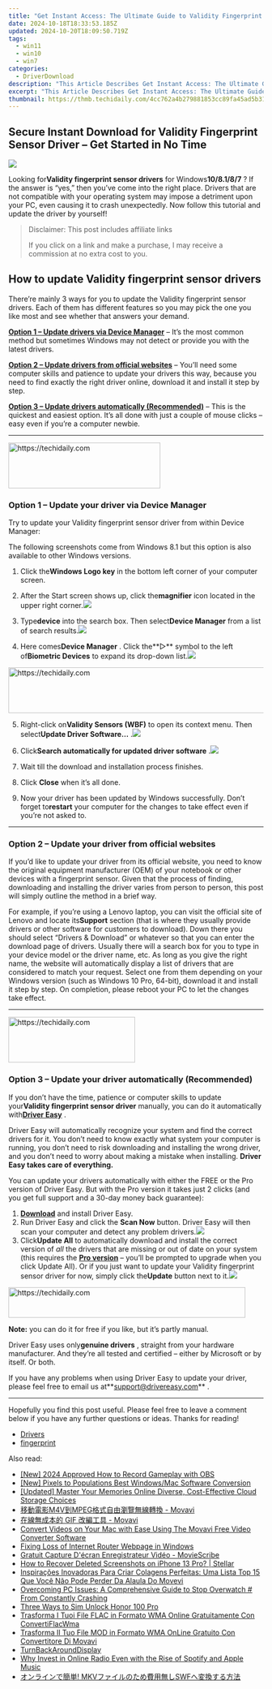 ```yaml
---
title: "Get Instant Access: The Ultimate Guide to Validity Fingerprint Scanner Drivers"
date: 2024-10-18T18:33:53.185Z
updated: 2024-10-20T18:09:50.719Z
tags:
  - win11
  - win10
  - win7
categories:
  - DriverDownload
description: "This Article Describes Get Instant Access: The Ultimate Guide to Validity Fingerprint Scanner Drivers"
excerpt: "This Article Describes Get Instant Access: The Ultimate Guide to Validity Fingerprint Scanner Drivers"
thumbnail: https://thmb.techidaily.com/4cc762a4b279881853cc89fa45ad5b311a699fba43bbccdd544fcfb9e3bcdf69.jpg
---
```


## Secure Instant Download for Validity Fingerprint Sensor Driver – Get Started in No Time

![](https://images.drivereasy.com/wp-content/uploads/2019/05/image-1097.png)

 Looking for**Validity fingerprint sensor drivers** for Windows**10/8.1/8/7** ? If the answer is “yes,” then you’ve come into the right place. Drivers that are not compatible with your operating system may impose a detriment upon your PC, even causing it to crash unexpectedly. Now follow this tutorial and update the driver by yourself!

>  Disclaimer: This post includes affiliate links
>
>  If you click on a link and make a purchase, I may receive a commission at no extra cost to you.
>

## How to update Validity fingerprint sensor drivers

 There’re mainly 3 ways for you to update the Validity fingerprint sensor drivers. Each of them has different features so you may pick the one you like most and see whether that answers your demand.

**[Option 1 – Update drivers via Device Manager](https://tools.techidaily.com/drivereasy/download/)**  – It’s the most common method but sometimes Windows may not detect or provide you with the latest drivers.

**[Option 2 – Update drivers from official websites](https://tools.techidaily.com/drivereasy/download/)**  – You’ll need some computer skills and patience to update your drivers this way, because you need to find exactly the right driver online, download it and install it step by step.

**[Option 3 – Update drivers automatically (Recommended)](https://tools.techidaily.com/drivereasy/download/)** [](https://tools.techidaily.com/drivereasy/download/) – This is the quickest and easiest option. It’s all done with just a couple of mouse clicks – easy even if you’re a computer newbie.

---

<!-- affiliate ads begin -->
<a href="https://aligracehair.sjv.io/c/5597632/1972665/19272" target="_top" id="1972665">
  <img src="//a.impactradius-go.com/display-ad/19272-1972665" border="0" alt="https://techidaily.com" width="300" height="90"/>
</a>
<img height="0" width="0" src="https://aligracehair.sjv.io/i/5597632/1972665/19272" style="position:absolute;visibility:hidden;" border="0" />
<!-- affiliate ads end -->

### **Option 1 – Update your driver via Device Manager**

 Try to update your Validity fingerprint sensor driver from within Device Manager:

 The following screenshots come from Windows 8.1 but this option is also available to other Windows versions.

1. Click the**Windows Logo key** in the bottom left corner of your computer screen.
2. After the Start screen shows up, click the**magnifier** icon located in the upper right corner.![](https://images.drivereasy.com/wp-content/uploads/2019/05/2019-05-30_18-05-41.png)
3. Type**device** into the search box. Then select**Device Manager** from a list of search results.![](https://images.drivereasy.com/wp-content/uploads/2019/05/image-1098.png)

4. Here comes**Device Manager** . Click the**▷** symbol to the left of**Biometric Devices** to expand its drop-down list.![](https://images.drivereasy.com/wp-content/uploads/2019/05/image-1073.png)

<!-- affiliate ads begin -->
<a href="https://dhgate.sjv.io/c/5597632/1172027/12108" target="_top" id="1172027">
  <img src="//a.impactradius-go.com/display-ad/12108-1172027" border="0" alt="https://techidaily.com" width="728" height="90"/>
</a>
<img height="0" width="0" src="https://dhgate.sjv.io/i/5597632/1172027/12108" style="position:absolute;visibility:hidden;" border="0" />
<!-- affiliate ads end -->

5. Right-click on**Validity Sensors (WBF)** to open its context menu. Then select**Update Driver Software…** .![](https://images.drivereasy.com/wp-content/uploads/2019/05/2019-05-30_18-11-03.png)

6. Click**Search automatically for updated driver software** .![](https://images.drivereasy.com/wp-content/uploads/2019/05/2019-05-30_18-18-21.png)

7. Wait till the download and installation process finishes.
8. Click **Close** when it’s all done.
9. Now your driver has been updated by Windows successfully. Don’t forget to**restart** your computer for the changes to take effect even if you’re not asked to.

---

### **Option 2 – Update your driver from official websites**

 If you’d like to update your driver from its official website, you need to know the original equipment manufacturer (OEM) of your notebook or other devices with a fingerprint sensor. Given that the process of finding, downloading and installing the driver varies from person to person, this post will simply outline the method in a brief way.

 For example, if you’re using a Lenovo laptop, you can visit the official site of Lenovo and locate its**Support** section (that is where they usually provide drivers or other software for customers to download). Down there you should select “Drivers & Download” or whatever so that you can enter the download page of drivers. Usually there will a search box for you to type in your device model or the driver name, etc. As long as you give the right name, the website will automatically display a list of drivers that are considered to match your request. Select one from them depending on your Windows version (such as Windows 10 Pro, 64-bit), download it and install it step by step. On completion, please reboot your PC to let the changes take effect.

---

<!-- affiliate ads begin -->
<a href="https://bluettius.sjv.io/c/5597632/2139116/17108" target="_top" id="2139116">
  <img src="//a.impactradius-go.com/display-ad/17108-2139116" border="0" alt="https://techidaily.com" width="250" height="90"/>
</a>
<img height="0" width="0" src="https://bluettius.sjv.io/i/5597632/2139116/17108" style="position:absolute;visibility:hidden;" border="0" />
<!-- affiliate ads end -->

### **Option 3 – Update your driver automatically (Recommended)**

 If you don’t have the time, patience or computer skills to update your**Validity fingerprint sensor driver** manually, you can do it automatically with[**Driver Easy**](https://tools.techidaily.com/drivereasy/download/) .

 Driver Easy will automatically recognize your system and find the correct drivers for it. You don’t need to know exactly what system your computer is running, you don’t need to risk downloading and installing the wrong driver, and you don’t need to worry about making a mistake when installing. **Driver Easy takes care of everything.**

 You can update your drivers automatically with either the FREE or the Pro version of Driver Easy. But with the Pro version it takes just 2 clicks (and you get full support and a 30-day money back guarantee):

1. **[Download](https://tools.techidaily.com/drivereasy/download/)**  and install Driver Easy.
2. Run Driver Easy and click the **Scan Now** button. Driver Easy will then scan your computer and detect any problem drivers.![](https://images.drivereasy.com/wp-content/uploads/2019/05/2019-05-29_18-38-22-2.png)
3. Click**Update All** to automatically download and install the correct version of _all_ the drivers that are missing or out of date on your system (this requires the **[Pro version](https://tools.techidaily.com/drivereasy/download/)**  – you’ll be prompted to upgrade when you click Update All). Or if you just want to update your Validity fingerprint sensor driver for now, simply click the**Update** button next to it.![](https://images.drivereasy.com/wp-content/uploads/2019/05/2019-05-29_18-36-48-1.png)

<!-- affiliate ads begin -->
<a href="https://aligracehair.sjv.io/c/5597632/2135404/19272" target="_top" id="2135404">
  <img src="//a.impactradius-go.com/display-ad/19272-2135404" border="0" alt="https://techidaily.com" width="468" height="60"/>
</a>
<img height="0" width="0" src="https://aligracehair.sjv.io/i/5597632/2135404/19272" style="position:absolute;visibility:hidden;" border="0" />
<!-- affiliate ads end -->

**Note:** you can do it for free if you like, but it’s partly manual.

 Driver Easy uses only**genuine drivers** , straight from your hardware manufacturer. And they’re all tested and certified – either by Microsoft or by itself. Or both.

 If you have any problems when using Driver Easy to update your driver, please feel free to email us at**<support@drivereasy.com>** .

---

 Hopefully you find this post useful. Please feel free to leave a comment below if you have any further questions or ideas. Thanks for reading!

* [Drivers](https://tools.techidaily.com/drivereasy/download/)
* [fingerprint](https://tools.techidaily.com/drivereasy/download/)

<ins class="adsbygoogle"
     style="display:block"
     data-ad-format="autorelaxed"
     data-ad-client="ca-pub-7571918770474297"
     data-ad-slot="1223367746"></ins>

<ins class="adsbygoogle"
     style="display:block"
     data-ad-client="ca-pub-7571918770474297"
     data-ad-slot="8358498916"
     data-ad-format="auto"
     data-full-width-responsive="true"></ins>

<span class="atpl-alsoreadstyle">Also read:</span>
<div><ul>
<li><a href="https://screen-activity-recording.techidaily.com/new-2024-approved-how-to-record-gameplay-with-obs/"><u>[New] 2024 Approved How to Record Gameplay with OBS</u></a></li>
<li><a href="https://extra-guidance.techidaily.com/new-pixels-to-populations-best-windowsmac-software-conversion/"><u>[New] Pixels to Populations Best Windows/Mac Software Conversion</u></a></li>
<li><a href="https://extra-skills.techidaily.com/updated-master-your-memories-online-diverse-cost-effective-cloud-storage-choices/"><u>[Updated] Master Your Memories Online Diverse, Cost-Effective Cloud Storage Choices</u></a></li>
<li><a href="https://win-amazing.techidaily.com/m4vmpeg-movavi/"><u>移動電影M4V到MPEG格式自由瀏覽無線轉換 - Movavi</u></a></li>
<li><a href="https://win-amazing.techidaily.com/1726220911594-gif-movavi/"><u>在線無成本的 GIF 改編工具 - Movavi</u></a></li>
<li><a href="https://win-amazing.techidaily.com/convert-videos-on-your-mac-with-ease-using-the-movavi-free-video-converter-software/"><u>Convert Videos on Your Mac with Ease Using The Movavi Free Video Converter Software</u></a></li>
<li><a href="https://windows11.techidaily.com/fixing-loss-of-internet-router-webpage-in-windows/"><u>Fixing Loss of Internet Router Webpage in Windows</u></a></li>
<li><a href="https://win-amazing.techidaily.com/gratuit-capture-decran-enregistrateur-video-moviescribe/"><u>Gratuit Capture D'écran Enregistrateur Vidéo - MovieScribe</u></a></li>
<li><a href="https://blog-min.techidaily.com/how-to-recover-deleted-screenshots-on-iphone-13-pro-stellar-by-stellar-data-recovery-ios-iphone-data-recovery/"><u>How to Recover Deleted Screenshots on iPhone 13 Pro? | Stellar</u></a></li>
<li><a href="https://win-amazing.techidaily.com/inspiracoes-inovadoras-para-criar-colagens-perfeitas-uma-lista-top-15-que-voce-nao-pode-perder-da-alaula-do-movevi/"><u>Inspirações Inovadoras Para Criar Colagens Perfeitas: Uma Lista Top 15 Que Você Não Pode Perder Da Alaula Do Movevi</u></a></li>
<li><a href="https://program-issues.techidaily.com/overcoming-pc-issues-a-comprehensive-guide-to-stop-overwatch-from-constantly-crashing/"><u>Overcoming PC Issues: A Comprehensive Guide to Stop Overwatch # From Constantly Crashing</u></a></li>
<li><a href="https://sim-unlock.techidaily.com/three-ways-to-sim-unlock-honor-100-pro-by-drfone-android/"><u>Three Ways to Sim Unlock Honor 100 Pro</u></a></li>
<li><a href="https://win-amazing.techidaily.com/trasforma-i-tuoi-file-flac-in-formato-wma-online-gratuitamente-con-convertiflacwma/"><u>Trasforma I Tuoi File FLAC in Formato WMA Online Gratuitamente Con ConvertiFlacWma</u></a></li>
<li><a href="https://win-amazing.techidaily.com/trasforma-il-tuo-file-mod-in-formato-wma-online-gratuito-con-convertitore-di-movavi/"><u>Trasforma Il Tuo File MOD in Formato WMA OnLine Gratuito Con Convertitore Di Movavi</u></a></li>
<li><a href="https://graphic-issues.techidaily.com/turnbackarounddisplay/"><u>TurnBackAroundDisplay</u></a></li>
<li><a href="https://media-tips.techidaily.com/why-invest-in-online-radio-even-with-the-rise-of-spotify-and-apple-music/"><u>Why Invest in Online Radio Even with the Rise of Spotify and Apple Music</u></a></li>
<li><a href="https://win-amazing.techidaily.com/mkvswf/"><u>オンラインで簡単! MKVファイルのため費用無しSWFへ変換する方法</u></a></li>
</ul></div>

